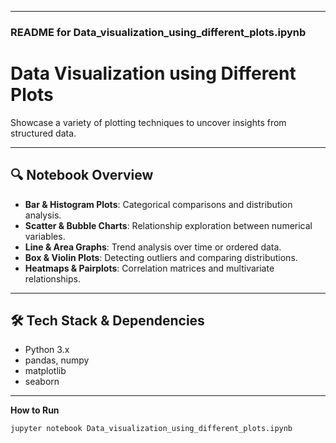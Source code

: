 
---

### README for **Data_visualization_using_different_plots.ipynb**

# Data Visualization using Different Plots

Showcase a variety of plotting techniques to uncover insights from structured data.

---

## 🔍 Notebook Overview

- **Bar & Histogram Plots**: Categorical comparisons and distribution analysis.  
- **Scatter & Bubble Charts**: Relationship exploration between numerical variables.  
- **Line & Area Graphs**: Trend analysis over time or ordered data.  
- **Box & Violin Plots**: Detecting outliers and comparing distributions.  
- **Heatmaps & Pairplots**: Correlation matrices and multivariate relationships.

---

## 🛠️ Tech Stack & Dependencies

- Python 3.x  
- pandas, numpy  
- matplotlib  
- seaborn

---

**How to Run**

```bash
jupyter notebook Data_visualization_using_different_plots.ipynb
